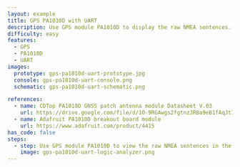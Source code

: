 ```yaml
---
layout: example
title: GPS PA1010D with UART
description: Use GPS module PA1010D to display the raw NMEA sentences.
difficulty: easy
features:
  - GPS
  - PA1010D
  - UART
images:
  prototype: gps-pa1010d-uart-prototype.jpg
  console: gps-pa1010d-uart-console.png
  schematic: gps-pa1010d-uart-schematic.png

references:
  - name: CDTop PA1010D GNSS patch antenna module Datasheet V.03
    url: https://drive.google.com/file/d/1O-9RGAwgs2fgtnzJRBa9eB1fAqJt7n_k/view
  - name: Adafruit PA1010D breakout board module
    url: https://www.adafruit.com/product/4415
has_code: false
steps:
  - step: Use GPS module PA1010D to view the raw NMEA sentences in the logic anayser.
    image: gps-pa1010d-uart-logic-analyzer.png
---
```

